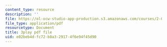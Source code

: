 ```yaml
---
content_type: resource
description: ''
file: https://ol-ocw-studio-app-production.s3.amazonaws.com/courses/2-003sc-engineering-dynamics-fall-2011/e02beb4dfc72b8a329174f6e94f45d90_QHTJK0v404U.pdf
file_type: application/pdf
resourcetype: Document
title: 3play pdf file
uid: e02beb4d-fc72-b8a3-2917-4f6e94f45d90
---
```

